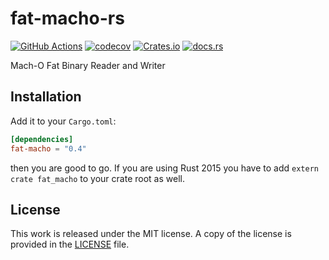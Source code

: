 # fat-macho-rs

[![GitHub Actions](https://github.com/messense/fat-macho-rs/workflows/CI/badge.svg)](https://github.com/messense/fat-macho-rs/actions?query=workflow%3ACI)
[![codecov](https://codecov.io/gh/messense/fat-macho-rs/branch/master/graph/badge.svg)](https://codecov.io/gh/messense/fat-macho-rs)
[![Crates.io](https://img.shields.io/crates/v/fat-macho.svg)](https://crates.io/crates/fat-macho)
[![docs.rs](https://docs.rs/fat-macho/badge.svg)](https://docs.rs/fat-macho/)

Mach-O Fat Binary Reader and Writer

## Installation

Add it to your ``Cargo.toml``:

```toml
[dependencies]
fat-macho = "0.4"
```

then you are good to go. If you are using Rust 2015 you have to add ``extern crate fat_macho`` to your crate root as well. 

## License

This work is released under the MIT license. A copy of the license is provided in the [LICENSE](./LICENSE) file.
